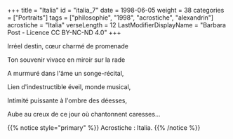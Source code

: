 +++
title = "Italia"
id = "italia_7"
date = 1998-06-05
weight = 38
categories = ["Portraits"]
tags = ["philosophie", "1998", "acrostiche", "alexandrin"]
acrostiche = "Italia"
verseLength = 12
LastModifierDisplayName = "Barbara Post - Licence CC BY-NC-ND 4.0"
+++

Irréel destin, cœur charmé de promenade

Ton souvenir vivace en miroir sur la rade

A murmuré dans l'âme un songe-récital,

Lien d'indestructible éveil, monde musical,

Intimité puissante à l'ombre des déesses,

Aube au creux de ce jour où chantonnent caresses...

{{% notice style="primary" %}}
Acrostiche : Italia.
{{% /notice %}}
